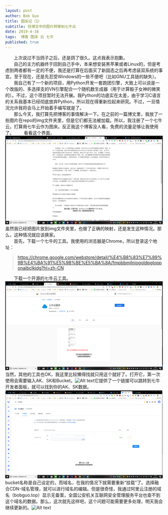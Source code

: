 ```yaml
---
layout: post
author: Bob Guo
title: 图床记（1）
subtitle: 将博文中的图片转移到七牛云
date: 2019-4-16
tags:  博客 图床 云 七牛
published: true
---
```


&nbsp;&nbsp;&nbsp;&nbsp;&nbsp;&nbsp;&nbsp;上次说过不当鸽子之后，还是鸽了很久。这点我表示抱歉。  
&nbsp;&nbsp;&nbsp;&nbsp;&nbsp;&nbsp;&nbsp;自己的主力机器终于回到自己手中，本来想安装黑苹果或者Linux的，但是考虑到两者都有一定的不便，我还是打算在后面买了新固态之后再考虑装双系统的事宜。至于现在，还是先忍受Windows的一些不便吧（比如GNU工具链的缺失）。  
&nbsp;&nbsp;&nbsp;&nbsp;&nbsp;&nbsp;&nbsp;我自己有了一个新的项目，用Python开发一套跑团引擎，大致上可以说是一个改版的、多选择支的VN引擎配合一个随机数生成器（用于计算骰子女神的微笑的）。不过，这个项目暂时无法开展。我Python的功底实在太差，由于学习C语言的关系我基本已经彻底放弃Python，所以现在得重新捡起来研究。不过，一旦情况允许我将会马上开始着手编写就是了。  
&nbsp;&nbsp;&nbsp;&nbsp;&nbsp;&nbsp;&nbsp;那么今天，我打算先把博客的事情解决一下。在之前的一篇博文里，我放了一些图片在repo的img文件夹里，但是它们都无法被加载。所以，我注册了一个七牛云，打算用七牛云作为图床。反正我这个博客没人看，免费的流量足够让我使用了。
&nbsp;&nbsp;&nbsp;&nbsp;&nbsp;&nbsp;&nbsp;看看这个界面，![Alt text](/img/imgbed/qiniu/proove.png)虽然我已经把图片放到img文件夹里，也做了正确的映射，还是发生这种情况。那么，这种情况就应该换家。  
&nbsp;&nbsp;&nbsp;&nbsp;&nbsp;&nbsp;&nbsp;首先，下载一个七牛的工具。我使用的浏览器是Chrome，所以登录这个地址：

   >    https://chrome.google.com/webstore/detail/%E4%B8%83%E7%89%9B%E4%BA%91%E5%9B%BE%E5%BA%8A/fmpbbmjlniogoldpglopponaibclkjdg?hl=zh-CN

&nbsp;&nbsp;&nbsp;&nbsp;&nbsp;&nbsp;&nbsp;下载一个开源的七牛云工具。![Alt text](/img/imgbed/qiniu/download.png)当然，其他的工具也OK，我这里比较懒得找就只用这个就好了。打开它，第一次使用会需要输入AK、SK和Bucket。![Alt text](/img/imgbed/qiniu/first_time.png)它提供了一个链接可以跳转到七牛开发者面板，就可以找到你的AK、SK数据。![Alt text](/img/imgbed/qiniu/key.png)bucket名称是自己设定的，而域名，在我的情况下就需要重新“挂载”了。选择融合CDN-域名管理，就可以进行域名的编辑。但是很奇怪，我通过阿里云注册的域名（bobguo.top）显示无备案，全国公安机关互联网安全管理服务平台也查不到这个域名的数据。那么，这次就先这样吧，这个问题可能需要更多处理，明天我会继续更新的。![Alt text](/img/imgbed/qiniu/.png)